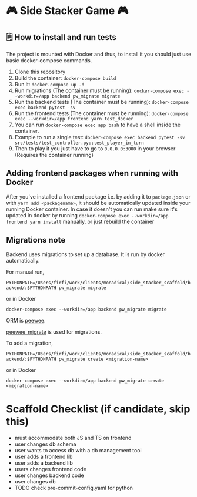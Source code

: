 # 🎮 Side Stacker Game 🎮

## 🗒️ How to install and run tests
The project is mounted with Docker and thus, to install it you should just use basic docker-compose commands.

1. Clone this repository
2. Build the container: `docker-compose build`
3. Run it: `docker-compose up -d`
4. Run migrations (The container must be running): `docker-compose exec --workdir=/app backend pw_migrate migrate`
5. Run the backend tests (The container must be running): `docker-compose exec backend pytest -sv`
6. Run the frontend tests (The container must be running): `docker-compose exec --workdir=/app frontend yarn test_docker`
7. You can run `docker-compose exec app bash` to have a shell inside the container.
8. Example to run a single test:  `docker-compose exec backend pytest -sv src/tests/test_controller.py::test_player_in_turn`
9. Then to play it you just have to go to `0.0.0.0:3000` in your browser (Requires the container running)

## Adding frontend packages when running with Docker

After you've installed a frontend package i.e. by adding it to `package.json` or with `yarn add <packagename>`,
it should be automatically updated inside your running Docker container. In case it doesn't you can run make sure it's updated in docker by running `docker-compose exec --workdir=/app frontend yarn install` manually, or just rebuild the container

## Migrations note

Backend uses migrations to set up a database. It is run by docker automatically.

For manual run, 

`PYTHONPATH=/Users/firfi/work/clients/monadical/side_stacker_scaffold/backend/:$PYTHONPATH pw_migrate migrate`

or in Docker

`docker-compose exec --workdir=/app backend pw_migrate migrate`

ORM is [peewee](http://docs.peewee-orm.com/en/latest/).

[peewee_migrate](https://github.com/klen/peewee_migrate) is used for migrations.

To add a migration, 

`PYTHONPATH=/Users/firfi/work/clients/monadical/side_stacker_scaffold/backend/:$PYTHONPATH pw_migrate create <migration-name>`

or in Docker

`docker-compose exec --workdir=/app backend pw_migrate create <migration-name>`

# Scaffold Checklist (if candidate, skip this)

- must accommodate both JS and TS on frontend
- user changes db schema
- user wants to access db with a db management tool
- user adds a frontend lib
- user adds a backend lib
- users changes frontend code
- user changes backend code
- user changes db
- TODO check pre-commit-config.yaml for python